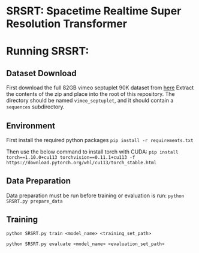 # SRSRT: Spacetime Realtime Super Resolution Transformer

# Running SRSRT:

## Dataset Download
First download the full 82GB vimeo septuplet 90K dataset from [here](http://toflow.csail.mit.edu/)
Extract the contents of the zip and place into the root of this repository. The directory should be named `vimeo_septuplet`, and it should contain a `sequences` subdirectory. 

## Environment
First install the required python packages
`pip install -r requirements.txt`

Then use the below command to install torch with CUDA:
`pip install torch==1.10.0+cu113 torchvision==0.11.1+cu113 -f https://download.pytorch.org/whl/cu113/torch_stable.html`

## Data Preparation
Data preparation must be run before training or evaluation is run:
``python SRSRT.py prepare_data``

## Training
``python SRSRT.py train <model_name> <training_set_path>`` 

``python SRSRT.py evaluate <model_name> <evaluation_set_path>``
